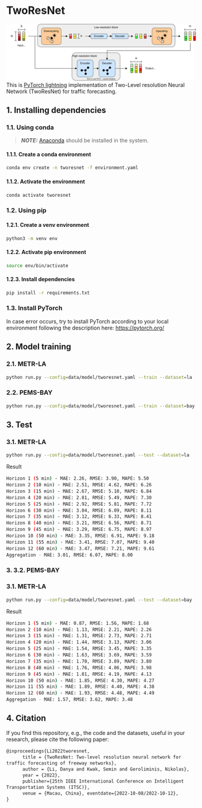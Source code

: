 # TwoResNet

![Alt text](./figs/tworesnet.svg)
This is [PyTorch lightning](https://www.pytorchlightning.ai) implementation of Two-Level resolution Neural Network (TwoResNet) for traffic forecasting.

## 1. Installing dependencies

### 1.1. Using conda

> **_NOTE:_** [Anaconda](https://docs.anaconda.com/anaconda/install/index.html) should be installed in the system.

#### 1.1.1. Create a conda environment

```bash
conda env create -n tworesnet -f environment.yaml
```

#### 1.1.2. Activate the environment

```bash
conda activate tworesnet
```

### 1.2. Using pip

#### 1.2.1. Create a venv environment

```bash
python3 -m venv env
```

#### 1.2.2. Activate pip environment

```bash
source env/bin/activate
```

#### 1.2.3. Install dependencies

```bash
pip install -r requirements.txt
```

### 1.3. Install PyTorch

In case error occurs, try to install PyTorch according to your local environment following the description here:
<https://pytorch.org/>

## 2. Model training

### 2.1. METR-LA

```bash
python run.py --config=data/model/tworesnet.yaml --train --dataset=la
```

### 2.2. PEMS-BAY

```bash
python run.py --config=data/model/tworesnet.yaml --train --dataset=bay
```

## 3. Test

### 3.1. METR-LA

```bash
python run.py --config=data/model/tworesnet.yaml --test --dataset=la
```

Result

```bash
Horizon 1 (5 min) - MAE: 2.26, RMSE: 3.90, MAPE: 5.50
Horizon 2 (10 min) - MAE: 2.51, RMSE: 4.62, MAPE: 6.26
Horizon 3 (15 min) - MAE: 2.67, RMSE: 5.10, MAPE: 6.84
Horizon 4 (20 min) - MAE: 2.81, RMSE: 5.49, MAPE: 7.30
Horizon 5 (25 min) - MAE: 2.92, RMSE: 5.81, MAPE: 7.72
Horizon 6 (30 min) - MAE: 3.04, RMSE: 6.09, MAPE: 8.11
Horizon 7 (35 min) - MAE: 3.12, RMSE: 6.33, MAPE: 8.41
Horizon 8 (40 min) - MAE: 3.21, RMSE: 6.56, MAPE: 8.71
Horizon 9 (45 min) - MAE: 3.29, RMSE: 6.75, MAPE: 8.97
Horizon 10 (50 min) - MAE: 3.35, RMSE: 6.91, MAPE: 9.18
Horizon 11 (55 min) - MAE: 3.41, RMSE: 7.07, MAPE: 9.40
Horizon 12 (60 min) - MAE: 3.47, RMSE: 7.21, MAPE: 9.61
Aggregation - MAE: 3.01, RMSE: 6.07, MAPE: 8.00
```

### 3. 3.2. PEMS-BAY

### 3.1. METR-LA

```bash
python run.py --config=data/model/tworesnet.yaml --test --dataset=bay
```

Result

```bash
Horizon 1 (5 min) - MAE: 0.87, RMSE: 1.56, MAPE: 1.68
Horizon 2 (10 min) - MAE: 1.13, RMSE: 2.21, MAPE: 2.26
Horizon 3 (15 min) - MAE: 1.31, RMSE: 2.73, MAPE: 2.71
Horizon 4 (20 min) - MAE: 1.44, RMSE: 3.13, MAPE: 3.06
Horizon 5 (25 min) - MAE: 1.54, RMSE: 3.45, MAPE: 3.35
Horizon 6 (30 min) - MAE: 1.63, RMSE: 3.69, MAPE: 3.59
Horizon 7 (35 min) - MAE: 1.70, RMSE: 3.89, MAPE: 3.80
Horizon 8 (40 min) - MAE: 1.76, RMSE: 4.06, MAPE: 3.98
Horizon 9 (45 min) - MAE: 1.81, RMSE: 4.19, MAPE: 4.13
Horizon 10 (50 min) - MAE: 1.85, RMSE: 4.30, MAPE: 4.27
Horizon 11 (55 min) - MAE: 1.89, RMSE: 4.40, MAPE: 4.38
Horizon 12 (60 min) - MAE: 1.93, RMSE: 4.48, MAPE: 4.49
Aggregation - MAE: 1.57, RMSE: 3.62, MAPE: 3.48
```

## 4. Citation

If you find this repository, e.g., the code and the datasets, useful in your research, please cite the following paper:

```citation
@inproceedings{Li2022tworesnet,
      title = {TwoResNet: Two-level resolution neural network for traffic forecasting of freeway networks},
      author = {Li, Danya and Kwak, Semin and Geroliminis, Nikolas},
      year = {2022},
      publisher={25th IEEE International Conference on Intelligent Transportation Systems (ITSC)},
      venue = {Macau, China}, eventdate={2022-10-08/2022-10-12},
}
```
